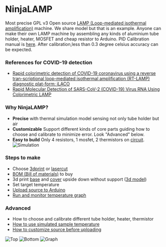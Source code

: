 # NinjaLAMP

Most precise GPL v3 Open source [LAMP (Loop-mediated isothermal amplification)](https://en.wikipedia.org/wiki/Loop-mediated_isothermal_amplification) machine. We share model but that is an example. Anyone can make their own LAMP machine by assembling any kinds of aluminium tube holder, heater, MOSFET and cheap resistor to Arduino. PID Calibration manual is [here](https://github.com/hisashin/NinjaLAMP/wiki/How-to-use-simulated-sample-temperature). After calibration,less than 0.3 degree celsius accuracy can be expected.

### References for COVID-19 detection

- [Rapid colorimetric detection of COVID-19 coronavirus using a reverse tran-scriptional loop-mediated isothermal amplification (RT-LAMP) diagnostic plat-form: iLACO](https://www.medrxiv.org/content/10.1101/2020.02.20.20025874v1)
- [Rapid Molecular Detection of SARS-CoV-2 (COVID-19) Virus RNA Using Colorimetric LAMP](https://www.medrxiv.org/content/10.1101/2020.02.20.20025874v1)

### Why NinjaLAMP?
- **Precise** with thermal simulation model sensing not only tube holder but air
- **Customizable** Support different kinds of core parts guiding how to choose and calibrate to minimize error. Look "Advanced" below.
- **Easy to build** Only 4 resistors, 1 mosfet, 2 thermistors on [circuit](https://github.com/hisashin/NinjaLAMP/tree/master/NinjaLAMP_Arduino/eagle).
![Simulation](https://raw.githubusercontent.com/hisashin/NinjaLAMP/master/images/heat_simulation/illustration_s.png)

### Steps to make

- Choose [3dprint]() or [lasercut]()
- [BOM (Bill of materials)](https://github.com/hisashin/NinjaLAMP/wiki/%5BArduino%5D-BOM) to buy
- 3d print [base](https://github.com/hisashin/NinjaLAMP/blob/master/NinjaLAMP_Arduino/3d/4x4_3d_base.stl) and [cover](https://github.com/hisashin/NinjaLAMP/blob/master/NinjaLAMP_Arduino/3d/4x4_3d_cover.stl) upside down without support ([3d model](https://gallery.autodesk.com/projects/149287/ninjalamp))
- Set target temperature
- [Upload source to Arduino](https://github.com/hisashin/NinjaLAMP/wiki/%5BArduino%5D-How-to-upload-the-software)
- [Run and monitor temperature graph](https://github.com/hisashin/NinjaLAMP/wiki/Run-and-monitor-temperature-graph)

### Advanced

- How to choose and calibrate different tube holder, heater, thermistor
- [How to use simulated sample temperature](https://github.com/hisashin/NinjaLAMP/wiki/How-to-use-simulated-sample-temperature)
- [How to customize source before uploading](https://github.com/hisashin/NinjaLAMP/wiki/%5BArduino%5D-How-to-customize-source-before-uploading)

![Top](https://github.com/hisashin/NinjaLAMP/blob/master/images/top.jpg "top")
![Bottom](https://github.com/hisashin/NinjaLAMP/blob/master/images/bottom.jpg "bottom")
![Graph](https://raw.githubusercontent.com/hisashin/NinjaLAMP/master/images/graph.png "graph")
